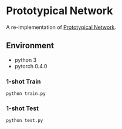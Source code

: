 # Prototypical Network

A re-implementation of [Prototypical Network](https://arxiv.org/abs/1703.05175).



## Environment

* python 3
* pytorch 0.4.0



### 1-shot Train

`python train.py`

### 1-shot Test

`python test.py` 

